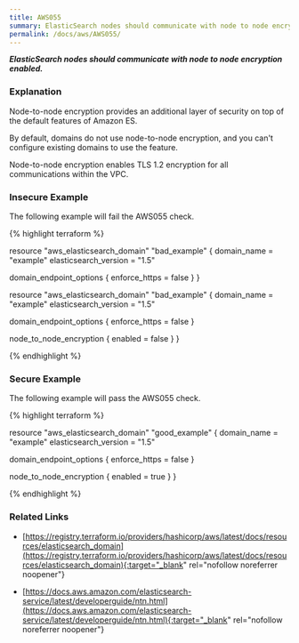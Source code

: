 ```yaml
---
title: AWS055
summary: ElasticSearch nodes should communicate with node to node encryption enabled.
permalink: /docs/aws/AWS055/
---
```


***ElasticSearch nodes should communicate with node to node encryption enabled.***

### Explanation


Node-to-node encryption provides an additional layer of security on top of the default features of Amazon ES.

By default, domains do not use node-to-node encryption, and you can't configure existing domains to use the feature.

Node-to-node encryption enables TLS 1.2 encryption for all communications within the VPC.



### Insecure Example

The following example will fail the AWS055 check.

{% highlight terraform %}

resource "aws_elasticsearch_domain" "bad_example" {
  domain_name           = "example"
  elasticsearch_version = "1.5"

  domain_endpoint_options {
    enforce_https = false
  }
}

resource "aws_elasticsearch_domain" "bad_example" {
  domain_name           = "example"
  elasticsearch_version = "1.5"

  domain_endpoint_options {
    enforce_https = false
  }

  node_to_node_encryption {
    enabled = false
  }
}

{% endhighlight %}



### Secure Example

The following example will pass the AWS055 check.

{% highlight terraform %}

resource "aws_elasticsearch_domain" "good_example" {
  domain_name           = "example"
  elasticsearch_version = "1.5"

  domain_endpoint_options {
    enforce_https = false
  }

  node_to_node_encryption {
    enabled = true
  }
}

{% endhighlight %}


### Related Links


- [https://registry.terraform.io/providers/hashicorp/aws/latest/docs/resources/elasticsearch_domain](https://registry.terraform.io/providers/hashicorp/aws/latest/docs/resources/elasticsearch_domain){:target="_blank" rel="nofollow noreferrer noopener"}

- [https://docs.aws.amazon.com/elasticsearch-service/latest/developerguide/ntn.html](https://docs.aws.amazon.com/elasticsearch-service/latest/developerguide/ntn.html){:target="_blank" rel="nofollow noreferrer noopener"}

